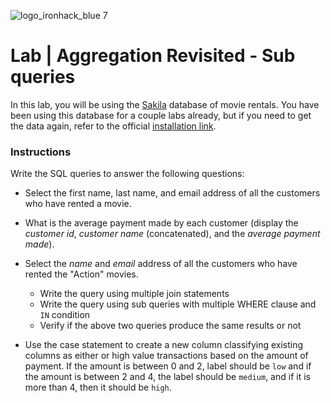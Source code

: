 ![logo_ironhack_blue 7](https://user-images.githubusercontent.com/23629340/40541063-a07a0a8a-601a-11e8-91b5-2f13e4e6b441.png)

# Lab | Aggregation Revisited - Sub queries

In this lab, you will be using the [Sakila](https://dev.mysql.com/doc/sakila/en/) database of movie rentals. You have been using this database for a couple labs already, but if you need to get the data again, refer to the official [installation link](https://dev.mysql.com/doc/sakila/en/sakila-installation.html).

### Instructions

Write the SQL queries to answer the following questions:

  - Select the first name, last name, and email address of all the customers who have rented a movie.
  - What is the average payment made by each customer (display the *customer id*, *customer name* (concatenated), and the *average payment made*).
  - Select the *name* and *email* address of all the customers who have rented the "Action" movies.

    - Write the query using multiple join statements
    - Write the query using sub queries with multiple WHERE clause and `IN` condition
    - Verify if the above two queries produce the same results or not

  - Use the case statement to create a new column classifying existing columns as either or high value transactions based on the amount of payment. If the amount is between 0 and 2, label should be `low` and if the amount is between 2 and 4, the label should be `medium`, and if it is more than 4, then it should be `high`.
